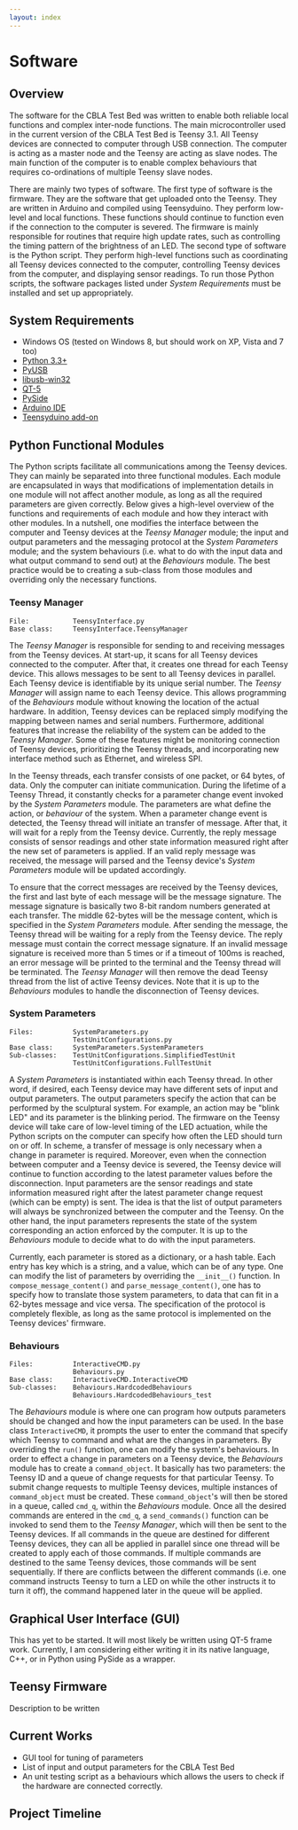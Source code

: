 ```yaml
---
layout: index
---
```




# Software

## Overview

The software for the CBLA Test Bed was written to enable both reliable local functions and complex inter-node functions.
The main microcontroller used in the current version of the CBLA Test Bed is Teensy 3.1. All Teensy devices are connected to computer through USB connection. The computer is acting as a master node and the Teensy are acting as slave nodes. The main function of the computer is to enable complex behaviours that requires co-ordinations of multiple Teensy slave nodes. 

There are mainly two types of software. The first type of software is the firmware. They are the software that get uploaded onto the Teensy. They are written in Arduino and compiled using Teensyduino. They perform low-level and local functions. These functions should continue to function even if the connection to the computer is severed. The firmware is mainly responsible for routines that require high update rates, such as controlling the timing pattern of the brightness of an LED. The second type of software is the Python script. They perform high-level functions such as coordinating all Teensy devices connected to the computer, controlling Teensy devices from the computer, and displaying sensor readings. To run those Python scripts, the software packages listed under _System Requirements_ must be installed and set up appropriately. 

  
## System Requirements

* Windows OS (tested on Windows 8, but should work on XP, Vista and 7 too)
* [Python 3.3+](https://www.python.org/downloads/)
* [PyUSB](https://github.com/walac/pyusb)
* [libusb-win32](http://sourceforge.net/p/libusb-win32/wiki/Home/)
* [QT-5](https://qt-project.org/downloads)
* [PySide](https://qt-project.org/wiki/PySide_Binaries_Windows)
* [Arduino IDE](http://www.arduino.cc/en/Main/Software)
* [Teensyduino add-on](https://www.pjrc.com/teensy/td_download.html)

  
## Python Functional Modules

The Python scripts facilitate all communications among the Teensy devices. They can mainly be separated into three functional modules. Each module are encapsulated in ways that modifications of implementation details in one module will not affect another module, as long as all the required parameters are given correctly. 
Below gives a high-level overview of the functions and requirements of each module and how they interact with other modules. In a nutshell, one modifies the interface between the computer and Teensy devices at the _Teensy Manager_ module; the input and output parameters and the messaging protocol at the _System Parameters_ module; and the system behaviours (i.e. what to do with the input data and what output command to send out) at the _Behaviours_ module. The best practice would be to creating a sub-class from those modules and overriding only the necessary functions. 
  
### Teensy Manager

```
File: 			TeensyInterface.py
Base class: 	TeensyInterface.TeensyManager
```

The _Teensy Manager_ is responsible for sending to and receiving messages from the Teensy devices. At start-up, it scans for all Teensy devices connected to the computer. After that, it creates one thread for each Teensy device. This allows messages to be sent to all Teensy devices in parallel. 
Each Teensy device is identifiable by its unique serial number. The _Teensy Manager_ will assign name to each Teensy device. This allows programming of the _Behaviours_ module without knowing the location of the actual hardware. In addition, Teensy devices can be replaced simply modifying the mapping between names and serial numbers. 
Furthermore, additional features that increase the reliability of the system can be added to the _Teensy Manager_. Some of these features might be monitoring connection of Teensy devices, prioritizing the Teensy threads, and incorporating new interface method such as Ethernet, and wireless SPI. 

In the Teensy threads, each transfer consists of one packet, or 64 bytes, of data. Only the computer can initiate communication. During the lifetime of a Teensy Thread, it constantly checks for a parameter change event invoked by the _System Parameters_ module. The parameters are what define the action, or _behaviour_ of the system. When a parameter change event is detected, the Teensy thread will initiate an transfer of message. After that, it will wait for a reply from the Teensy device. Currently, the reply message consists of sensor readings and other state information measured right after the new set of parameters is applied. If an valid reply message was received, the message will parsed and the Teensy device's _System Parameters_ module will be updated accordingly. 

To ensure that the correct messages are received by the Teensy devices, the first and last byte of each message will be the message signature. The message signature is basically two 8-bit random numbers generated at each transfer. The middle 62-bytes will be the message content, which is specified in the _System Parameters_ module. After sending the message, the Teensy thread will be waiting for a reply from the Teensy device. The reply message must contain the correct message signature. If an invalid message signature is received more than 5 times or if a timeout of 100ms is reached, an error message will be printed to the terminal and the Teensy thread will be terminated. The _Teensy Manager_ will then remove the dead Teensy thread from the list of active Teensy devices. Note that it is up to the _Behaviours_ modules to handle the disconnection of Teensy devices. 



### System Parameters

```
Files: 			SystemParameters.py
				TestUnitConfigurations.py
Base class: 	SystemParameters.SystemParameters
Sub-classes:  	TestUnitConfigurations.SimplifiedTestUnit
				TestUnitConfigurations.FullTestUnit
```

A _System Parameters_ is instantiated within each Teensy thread. In other word, if desired, each Teensy device may have different sets of input and output parameters. The output parameters specify the action that can be performed by the sculptural system. For example, an action may be "blink LED" and its parameter is the blinking period. The firmware on the Teensy device will take care of low-level timing of the LED actuation, while the Python scripts on the computer can specify how often the LED should turn on or off. In scheme, a transfer of message is only necessary when a change in parameter is required. Moreover, even when the connection between computer and a Teensy device is severed, the Teensy device will continue to function according to the latest parameter values before the disconnection.  Input parameters are the sensor readings and state information measured right after the latest parameter change request (which can be empty) is sent. The idea is that the list of output parameters will always be synchronized between the computer and the Teensy. On the other hand, the input parameters represents the state of the system corresponding an action enforced by the computer. It is up to the _Behaviours_ module to decide what to do with the input parameters. 

Currently, each parameter is stored as a dictionary, or a hash table. Each entry has key which is a string, and a value, which can be of any type. One can modify the list of parameters by overriding the `__init__()` function. In `compose_message_content()` and `parse_message_content()`, one has to specify how to translate those system parameters, to data that can fit in a 62-bytes message and vice versa. The specification of the protocol is completely flexible, as long as the same protocol is implemented on the Teensy devices' firmware. 


### Behaviours

```
Files: 			InteractiveCMD.py
				Behaviours.py
Base class: 	InteractiveCMD.InteractiveCMD
Sub-classes: 	Behaviours.HardcodedBehaviours
				Behaviours.HardcodedBehaviours_test
```

The _Behaviours_ module is where one can program how outputs parameters should be changed and how the input parameters can be used. In the base class `InteractiveCMD`, it prompts the user to enter the command that specify which Teensy to command and what are the changes in parameters. By overriding the `run()` function, one can modify the system's behaviours. In order to effect a change in parameters on a Teensy device, the _Behaviours_ module has to create a `command_object`. It basically has two parameters: the Teensy ID and a queue of change requests for that particular Teensy. To submit change requests to multiple Teensy devices, multiple instances of `command_object` must be created.  These `command_object`'s will then be stored in a queue, called `cmd_q`, within the _Behaviours_ module. Once all the desired commands are entered in the `cmd_q`, a `send_commands()` function can be invoked to send them to the _Teensy Manager_, which will then be sent to the Teensy devices. If all commands in the queue are destined for different Teensy devices, they can all be applied in parallel since one thread will be created to apply each of those commands. If multiple commands are destined to the same Teensy devices, those commands will be sent sequentially. If there are conflicts between the different commands (i.e. one command instructs Teensy to turn a LED on while the other instructs it to turn it off), the command happened later in the queue will be applied. 

  
## Graphical User Interface (GUI)

This has yet to be started. It will most likely be written using QT-5 frame work. Currently, I am considering either writing it in its native language, C++, or in Python using PySide as a wrapper. 


## Teensy Firmware

Description to be written

  
## Current Works

* GUI tool for tuning of parameters
* List of input and output parameters for the CBLA Test Bed
* An unit testing script as a behaviours which allows the users to check if the hardware are connected correctly. 

## Project Timeline




